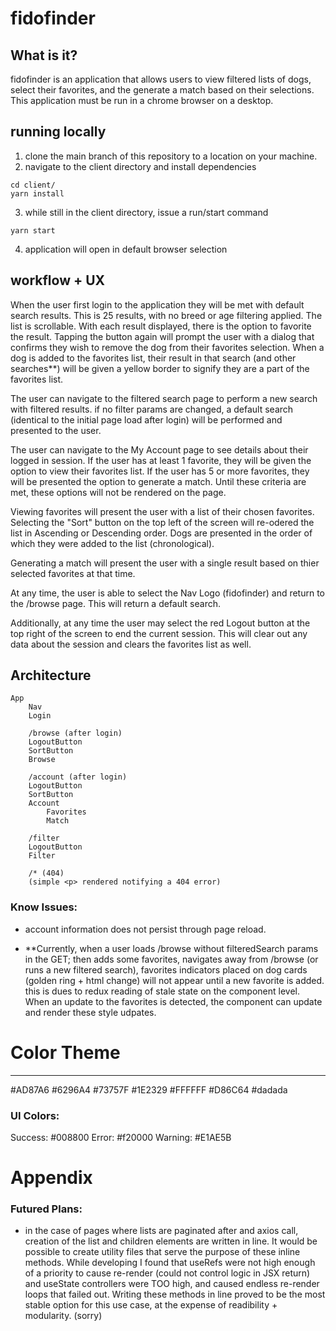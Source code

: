 # fidofinder

## What is it? 
fidofinder is an application that allows users to view filtered lists of dogs, select their favorites, and the generate a match based on their selections. This application must be run in a chrome browser on a desktop.

## running locally 
1. clone the main branch of this repository to a location on your machine. 
2. navigate to the client directory and install dependencies 
```
cd client/
yarn install
```
3. while still in the client directory, issue a run/start command 
```
yarn start
```
4. application will open in default browser selection

## workflow + UX 
When the user first login to the application they will be met with default search results. This is 25 results, with no breed or age filtering applied. The list is scrollable. With each result displayed, there is the option to favorite the result. Tapping the button again will prompt the user with a dialog that confirms they wish to remove the dog from their favorites selection. When a dog is added to the favorites list, their result in that search (and other searches**) will be given a yellow border to signify they are a part of the favorites list. 

The user can navigate to the filtered search page to perform a new search with filtered results. if no filter params are changed, a default search (identical to the initial page load after login) will be performed and presented to the user. 

The user can navigate to the My Account page to see details about their logged in session. If the user has at least 1 favorite, they will be given the option to view their favorites list. If the user has 5 or more favorites, they will be presented the option to generate a match. Until these criteria are met, these options will not be rendered on the page. 

Viewing favorites will present the user with a list of their chosen favorites. Selecting the "Sort" button on the top left of the screen will re-odered the list in Ascending or Descending order. Dogs are presented in the order of which they were added to the list (chronological). 

Generating a match will present the user with a single result based on thier selected favorites at that time. 

At any time, the user is able to select the Nav Logo (fidofinder) and return to the /browse page. This will return a default search. 

Additionally, at any time the user may select the red Logout button at the top right of the screen to end the current session. This will clear out any data about the session and clears the favorites list as well. 

## Architecture 
```
App 
    Nav
    Login
    
    /browse (after login)
    LogoutButton
    SortButton
    Browse

    /account (after login)
    LogoutButton
    SortButton
    Account
        Favorites
        Match
    
    /filter
    LogoutButton
    Filter

    /* (404)
    (simple <p> rendered notifying a 404 error)
```


### Know Issues: 
- account information does not persist through page reload. 

- **Currently, when a user loads /browse without filteredSearch params in the GET; then adds some favorites, navigates away from /browse (or runs a new filtered search), favorites indicators placed on dog cards (golden ring + html change) will not appear until a new favorite is added. this is dues to redux reading of stale state on the component level. When an update to the favorites is detected, the component can update and render these style udpates.



# Color Theme
------------------
#AD87A6
#6296A4
#73757F
#1E2329
#FFFFFF
#D86C64
#dadada

### UI Colors: 
Success: #008800
Error: #f20000
Warning: #E1AE5B


# Appendix 

### Futured Plans: 
- in the case of pages where lists are paginated after and axios call, creation of the list and children elements are written in line. It would be possible to create utility files that serve the purpose of these inline methods. While developing I found that useRefs were not high enough of a priority to cause re-render (could not control logic in JSX return) and useState controllers were TOO high, and caused endless re-render loops that failed out. Writing these methods in line proved to be the most stable option for this use case, at the expense of readibility + modularity. (sorry) 


